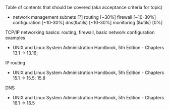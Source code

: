 Table of contents that should be covered (aka acceptance criteria for topic)
- network management
    subnets [?]
    routing [~30%]
    firewall [~10-30%]
    configuration [~10-30%]
    dns(&utils) [~10-30%]
    monitoring (&utils) [0%]


    
TCP/IP networking basics: routing, firewall, basic network configuration examples
- UNIX and Linux System Administration Handbook, 5th Edition - Chapters 13.1 -> 13.16;

IP routing
- UNIX and Linux System Administration Handbook, 5th Edition - Chapters 15.1 -> 15.5; 15.8
  
DNS
- UNIX and Linux System Administration Handbook, 5th Edition - Chapters 16.1 -> 16.5

